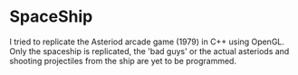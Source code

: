 # SpaceShip

I tried to replicate the Asteriod arcade game (1979) in C++ using OpenGL. Only the spaceship is replicated, the 'bad guys' or the actual asteriods and shooting projectiles from the ship are yet to be programmed. 